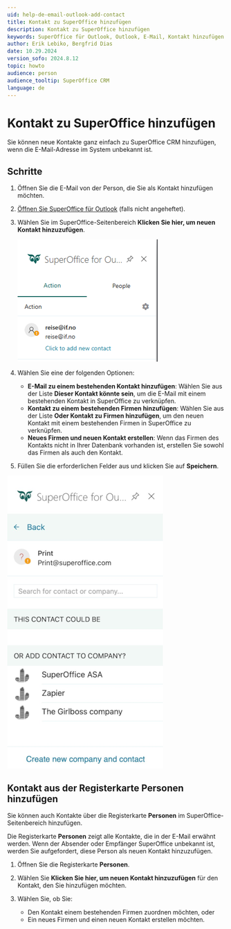 ```yaml
---
uid: help-de-email-outlook-add-contact
title: Kontakt zu SuperOffice hinzufügen
description: Kontakt zu SuperOffice hinzufügen
keywords: SuperOffice für Outlook, Outlook, E-Mail, Kontakt hinzufügen
author: Erik Lebiko, Bergfrid Dias
date: 10.29.2024
version_sofo: 2024.8.12
topic: howto
audience: person
audience_tooltip: SuperOffice CRM
language: de
---
```


# Kontakt zu SuperOffice hinzufügen

Sie können neue Kontakte ganz einfach zu SuperOffice CRM hinzufügen, wenn die E-Mail-Adresse im System unbekannt ist.

## Schritte

1. Öffnen Sie die E-Mail von der Person, die Sie als Kontakt hinzufügen möchten.

1. [Öffnen Sie SuperOffice für Outlook][1] (falls nicht angeheftet).

1. Wählen Sie im SuperOffice-Seitenbereich **Klicken Sie hier, um neuen Kontakt hinzuzufügen**.

    ![SuperOffice für Outlook, unbekannter Kontakt -screenshot][img2]

1. Wählen Sie eine der folgenden Optionen:

    * **E-Mail zu einem bestehenden Kontakt hinzufügen**: Wählen Sie aus der Liste **Dieser Kontakt könnte sein**, um die E-Mail mit einem bestehenden Kontakt in SuperOffice zu verknüpfen.
    * **Kontakt zu einem bestehenden Firmen hinzufügen**: Wählen Sie aus der Liste **Oder Kontakt zu Firmen hinzufügen**, um den neuen Kontakt mit einem bestehenden Firmen in SuperOffice zu verknüpfen.
    * **Neues Firmen und neuen Kontakt erstellen**: Wenn das Firmen des Kontakts nicht in Ihrer Datenbank vorhanden ist, erstellen Sie sowohl das Firmen als auch den Kontakt.

1. Füllen Sie die erforderlichen Felder aus und klicken Sie auf **Speichern**.

![SuperOffice für Outlook, Kontakt speichern -screenshot][img1]

## Kontakt aus der Registerkarte Personen hinzufügen

Sie können auch Kontakte über die Registerkarte **Personen** im SuperOffice-Seitenbereich hinzufügen.

Die Registerkarte **Personen** zeigt alle Kontakte, die in der E-Mail erwähnt werden. Wenn der Absender oder Empfänger SuperOffice unbekannt ist, werden Sie aufgefordert, diese Person als neuen Kontakt hinzuzufügen.

1. Öffnen Sie die Registerkarte **Personen**.

1. Wählen Sie **Klicken Sie hier, um neuen Kontakt hinzuzufügen** für den Kontakt, den Sie hinzufügen möchten.

1. Wählen Sie, ob Sie:

    * Den Kontakt einem bestehenden Firmen zuordnen möchten, oder
    * Ein neues Firmen und einen neuen Kontakt erstellen möchten.

<!-- Referenced links -->
[1]: get.md#open

<!-- Referenced images -->
[img1]: ../../../../media/loc/en/email/outlook-add-contact.png
[img2]: ../../../../media/loc/en/email/outlook-unknown-contact.png
